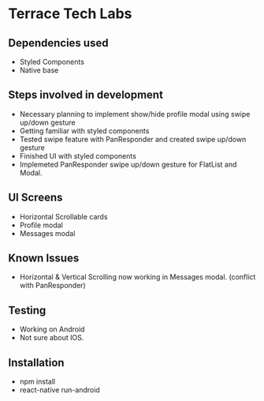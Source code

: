 # Terrace Tech Labs

## Dependencies used
- Styled Components 
- Native base


## Steps involved in development
- Necessary planning to implement show/hide profile modal using swipe up/down gesture
- Getting familiar with styled components
- Tested swipe feature with PanResponder and created swipe up/down gesture
- Finished UI with styled components 
- Implemeted PanResponder swipe up/down gesture for FlatList and Modal.


## UI Screens
- Horizontal Scrollable cards
- Profile modal
- Messages modal

## Known Issues
- Horizontal & Vertical Scrolling now working in Messages modal. (conflict with PanResponder)

## Testing
- Working on Android
- Not sure about IOS.

## Installation
- npm install
- react-native run-android
